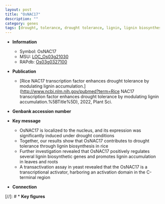 ```yaml
---
layout: post
title: "OsNAC17"
description: ""
category: genes
tags: [drought, tolerance, drought tolerance, lignin, lignin biosynthesis, transcriptional activator]
---
```


* **Information**  
    + Symbol: OsNAC17  
    + MSU: [LOC_Os03g21030](http://rice.uga.edu/cgi-bin/ORF_infopage.cgi?orf=LOC_Os03g21030)  
    + RAPdb: [Os03g0327100](http://rapdb.dna.affrc.go.jp/viewer/gbrowse_details/irgsp1?name=Os03g0327100)  

* **Publication**  
    + [Rice NAC17 transcription factor enhances drought tolerance by modulating lignin accumulation.](http://www.ncbi.nlm.nih.gov/pubmed?term=Rice NAC17 transcription factor enhances drought tolerance by modulating lignin accumulation.%5BTitle%5D), 2022, Plant Sci.

* **Genbank accession number**  

* **Key message**  
    + OsNAC17 is localized to the nucleus, and its expression was significantly induced under drought conditions
    + Together, our results show that OsNAC17 contributes to drought tolerance through lignin biosynthesis in rice
    + Further investigation revealed that OsNAC17 positively regulates several lignin biosynthetic genes and promotes lignin accumulation in leaves and roots
    + A transactivation assay in yeast revealed that the OsNAC17 is a transcriptional activator, harboring an activation domain in the C-terminal region

* **Connection**  

[//]: # * **Key figures**  


